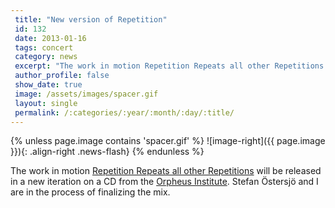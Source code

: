 ```yaml
---
 title: "New version of Repetition"
 id: 132
 date: 2013-01-16
 tags: concert
 category: news
 excerpt: "The work in motion Repetition Repeats all other Repetitions will be released in a new iteration on a CD from the Orpheus Institute. Stefan Östersjö and I are in the process of finalizing the mix...."
 author_profile: false
 show_date: true
 image: /assets/images/spacer.gif
 layout: single
 permalink: /:categories/:year/:month/:day/:title/
---
```

{% unless page.image contains 'spacer.gif' %}
   ![image-right]({{ page.image }}){: .align-right .news-flash}
{% endunless %}

The work in motion <a href="http://www.henrikfrisk.com/index.jsp?metaId=music&id=comp&field=id&query=9&show=1#9">Repetition Repeats all other Repetitions</a> will be released in a new iteration on a CD from the <a href="http://www.orpheusinstituut.be/en/intro">Orpheus Institute</a>. Stefan Östersjö and I are in the process of finalizing the mix.

